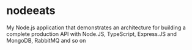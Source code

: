 # nodeeats
My Node.js application that demonstrates an architecture for building a complete production API with Node.JS, TypeScript, Express.JS and MongoDB, RabbitMQ and so on
